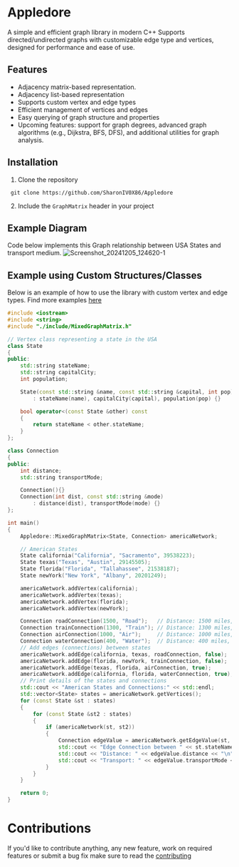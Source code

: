 # Appledore
A simple and efficient graph library in modern C++ Supports directed/undirected graphs with customizable edge type and vertices, designed for performance and ease of use.

## Features
- Adjacency matrix-based representation.
- Adjacency list-based representation
- Supports custom vertex and edge types
- Efficient management of vertices and edges
- Easy querying of graph structure and properties
- Upcoming features: support for graph degrees, advanced graph algorithms (e.g., Dijkstra, BFS, DFS), and additional utilities for graph analysis.

## Installation
1. Clone the repository
```
 git clone https://github.com/SharonIV0X86/Appledore
```
2. Include the ``GraphMatrix`` header in your project

## Example Diagram
Code below implements this Graph relationship between USA States and transport medium.
![Screenshot_20241205_124620-1](https://github.com/user-attachments/assets/1db263c6-1538-4b14-8b33-725bb68ebc06)
## Example using Custom Structures/Classes
Below is an example of how to use the library with custom vertex and edge types.
Find more examples [here](https://github.com/SharonIV0x86/Appledore/tree/main/examples)
```cpp
#include <iostream>
#include <string>
#include "./include/MixedGraphMatrix.h"

// Vertex class representing a state in the USA
class State
{
public:
    std::string stateName;
    std::string capitalCity;
    int population;

    State(const std::string &name, const std::string &capital, int pop)
        : stateName(name), capitalCity(capital), population(pop) {}

    bool operator<(const State &other) const
    {
        return stateName < other.stateName;
    }
};

class Connection
{
public:
    int distance;
    std::string transportMode;

    Connection(){}
    Connection(int dist, const std::string &mode)
        : distance(dist), transportMode(mode) {}
};

int main()
{
    Appledore::MixedGraphMatrix<State, Connection> americaNetwork;

    // American States
    State california("California", "Sacramento", 39538223);
    State texas("Texas", "Austin", 29145505);
    State florida("Florida", "Tallahassee", 21538187);
    State newYork("New York", "Albany", 20201249);

    americaNetwork.addVertex(california);
    americaNetwork.addVertex(texas);
    americaNetwork.addVertex(florida);
    americaNetwork.addVertex(newYork);

    Connection roadConnection(1500, "Road");   // Distance: 1500 miles, Mode: Road
    Connection trainConnection(1300, "Train"); // Distance: 1300 miles, Mode: Train
    Connection airConnection(1000, "Air");     // Distance: 1000 miles, Mode: Air
    Connection waterConnection(400, "Water");  // Distance: 400 miles,  Mode: Water
    // Add edges (connections) between states
    americaNetwork.addEdge(california, texas, roadConnection, false);   // California <-> Texas (Road)
    americaNetwork.addEdge(florida, newYork, trainConnection, false);  // Florida <-> New York (Train)
    americaNetwork.addEdge(texas, florida, airConnection, true);       // Texas <-> Florida (Air)
    americaNetwork.addEdge(california, florida, waterConnection, true); // California -> Florida (water)
    // Print details of the states and connections
    std::cout << "American States and Connections:" << std::endl;
    std::vector<State> states = americaNetwork.getVertices();
    for (const State &st : states)
    {
        for (const State &st2 : states)
        {
            if (americaNetwork(st, st2))
            {
                Connection edgeValue = americaNetwork.getEdgeValue(st, st2);
                std::cout << "Edge Connection between " << st.stateName << " and " << st2.stateName << "\n";
                std::cout << "Distance: " << edgeValue.distance << "\n";
                std::cout << "Transport: " << edgeValue.transportMode << "\n";
            }
        }
    }

    return 0;
}

```
# Contributions
If you'd like to contribute anything, any new feature, work on required features or submit a bug fix make sure to read the [contributing](https://github.com/SharonIV0x86/Appledore/blob/main/CONTRIBUTING.md)
